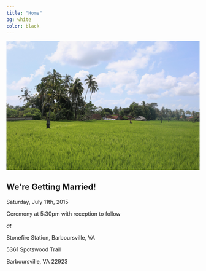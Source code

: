```yaml
---
title: "Home"
bg: white
color: black
---
```


<div class="left">
    <img src="/img/bali1.jpg" alt="Bali">
</div>

<div class="right">
    <h2>We're Getting Married!</h2>
    <p>Saturday, July 11th, 2015</p>
    <p>Ceremony at 5:30pm with reception to follow</p>
    <p><em>at</em></p>
    <p>Stonefire Station, Barboursville, VA</p>
    <p>5361 Spotswood Trail</p>
    <p>Barboursville, VA 22923</p>
</div>
